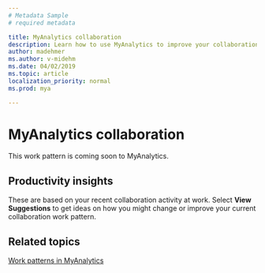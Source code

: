 ```yaml
---
# Metadata Sample
# required metadata

title: MyAnalytics collaboration
description: Learn how to use MyAnalytics to improve your collaboration at work
author: madehmer
ms.author: v-midehm
ms.date: 04/02/2019
ms.topic: article
localization_priority: normal 
ms.prod: mya

---
```


# MyAnalytics collaboration

This work pattern is coming soon to MyAnalytics.

## Productivity insights

These are based on your recent collaboration activity at work. Select **View Suggestions** to get ideas on how you might change or improve your current collaboration work pattern.

## Related topics

[Work patterns in MyAnalytics](../use/dashboard-2.md)